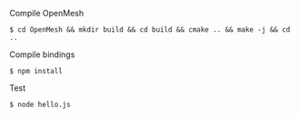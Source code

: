Compile OpenMesh

`$ cd OpenMesh && mkdir build && cd build && cmake .. && make -j && cd ..` 

Compile bindings

`$ npm install ` 

Test 

`$ node hello.js`